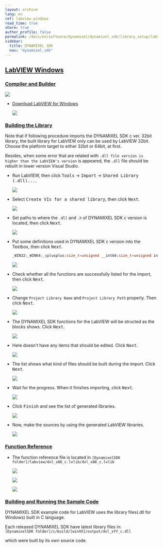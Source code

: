 ```yaml
---
layout: archive
lang: en
ref: labview_windows
read_time: true
share: true
author_profile: false
permalink: /docs/en/software/dynamixel/dynamixel_sdk/library_setup/labview_windows/
sidebar:
  title: DYNAMIXEL SDK
  nav: "dynamixel_sdk"
---
```


<style>body {counter-reset: h1 4 !important;}</style>
<div style="counter-reset: h2 16"></div>

<!--[dummy Header 1]>
  <h1 id="library-setup"><a href="#library-setup">Library Setup</a></h1>
<![end dummy Header 1]-->

## [LabVIEW Windows](#labview-windows)

### [Compiler and Builder](#compiler-and-builder)

![](/assets/images/sw/sdk/dynamixel_sdk/library_setup/labview/labview_logo.png)

* [Download LabVIEW for Windows](http://www.ni.com/download-labview/)

  ![](/assets/images/sw/sdk/dynamixel_sdk/library_setup/labview/windows/library_file/a1.png)

### [Building the Library](#building-the-library)

Note that if following procedure imports the DYNAMIXEL SDK c ver. 32bit library, the built library for LabVIEW only can be used by LabVIEW 32bit. Choose the platform target to either 32bit or 64bit, at first.

Besides, when some error that are related with `.dll file version is higher than the LabVIEW's version` is appeared, the `.dll` file should be rebuilt in lower version Visual Studio.

* Run LabVIEW, then click <kbd>Tools</kbd> → <kbd>Import</kbd> → <kbd>Shared Library (.dll)...</kbd>.

  ![](/assets/images/sw/sdk/dynamixel_sdk/library_setup/labview/windows/library_file/b1.png)

* Select <kbd>Create VIs for a shared library</kbd>, then click <kbd>Next</kbd>.

  ![](/assets/images/sw/sdk/dynamixel_sdk/library_setup/labview/windows/library_file/b2.png)

* Set paths to where the `.dll` and `.h` of DYNAMIXEL SDK c version is located, then click <kbd>Next</kbd>.

  ![](/assets/images/sw/sdk/dynamixel_sdk/library_setup/labview/windows/library_file/b3.png)

* Put some definitions used in DYNAMIXEL SDK c version into the Textbox, then click <kbd>Next</kbd>.

  ```c
  _WIN32;_WIN64;_cplusplus;size_t=unsigned __int64;size_t=unsigned in
  ```

  ![](/assets/images/sw/sdk/dynamixel_sdk/library_setup/labview/windows/library_file/b4.png)

* Check whether all the functions are successfully listed for the import, then click <kbd>Next</kbd>.

  ![](/assets/images/sw/sdk/dynamixel_sdk/library_setup/labview/windows/library_file/b5.png)

* Change `Project Library Name` and `Project Library Path` properly. Then click <kbd>Next</kbd>.

  ![](/assets/images/sw/sdk/dynamixel_sdk/library_setup/labview/windows/library_file/b6.png)

* The DYNAMIXEL SDK functions for the LabVIEW will be structed as the blocks shows. Click <kbd>Next</kbd>.

  ![](/assets/images/sw/sdk/dynamixel_sdk/library_setup/labview/windows/library_file/b7.png)

* Here doesn't have any items that should be edited. Click <kbd>Next</kbd>.

  ![](/assets/images/sw/sdk/dynamixel_sdk/library_setup/labview/windows/library_file/b8.png)

* The list shows what kind of files should be built during the import. Click <kbd>Next</kbd>.

  ![](/assets/images/sw/sdk/dynamixel_sdk/library_setup/labview/windows/library_file/b9.png)

* Wait for the progress. When it finishes importing, click <kbd>Next</kbd>.

  ![](/assets/images/sw/sdk/dynamixel_sdk/library_setup/labview/windows/library_file/b10.png)

* Click <kbd>Finish</kbd> and see the list of generated libraries.

  ![](/assets/images/sw/sdk/dynamixel_sdk/library_setup/labview/windows/library_file/b11.png)

* Now, make the sources by using the generated LabVIEW libraries.

  ![](/assets/images/sw/sdk/dynamixel_sdk/library_setup/labview/windows/library_file/b12.png)

### [Function Reference](#function-reference)

* The function reference file is located in `[DynamixelSDK folder]/labview/dxl_x86_c.lvlib/dxl_x86_c.lvlib`

  ![](/assets/images/sw/sdk/dynamixel_sdk/library_setup/labview/windows/library_file/2.png)

  ![](/assets/images/sw/sdk/dynamixel_sdk/library_setup/labview/windows/library_file/4.png)

  ![](/assets/images/sw/sdk/dynamixel_sdk/library_setup/labview/windows/library_file/1.png)

### [Building and Running the Sample Code](#building-and-running-the-sample-code)

DYNAMIXEL SDK example code for LabVIEW uses the library files(.dll for Windows) built in C language.

Each released DYNAMIXEL SDK have latest library files in:  
`[DynamixelSDK folder]/c/build/[winXX]/output/dxl_xYY_c.dll`

which were built by its own source code.

<!--
#### Run .vi file in labview folder
-->
